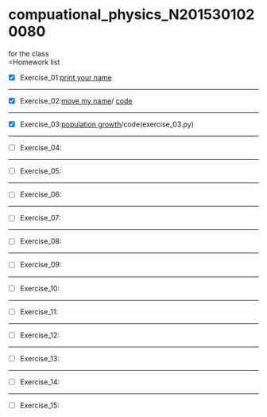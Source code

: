 # compuational_physics_N2015301020080
for the class  
=Homework list  
- [x] Exercise_01:[print your name](temp.py)
***
- [x] Exercise_02:[move my name](http://note.youdao.com/noteshare?id=0ed58c300db5637a73b56ea108ef5eae)/
[code](http://note.youdao.com/noteshare?id=eeb4eb086fbdba119a344572b9ccf36d)
***
- [x] Exercise_03:[population growth](http://note.youdao.com/noteshare?id=d6d521f3bb41180dc43ffdda9435cf85)/code(exercise_03.py)
***
- [ ] Exercise_04:
***
- [ ] Exercise_05:
***
- [ ] Exercise_06:
***
- [ ] Exercise_07:
***
- [ ] Exercise_08:
***
- [ ] Exercise_09:
***
- [ ] Exercise_10:
***
- [ ] Exercise_11:
***
- [ ] Exercise_12:
***
- [ ] Exercise_13:
***
- [ ] Exercise_14:
***
- [ ] Exercise_15:

